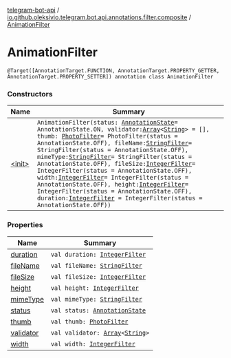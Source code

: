 [telegram-bot-api](../../index.md) / [io.github.oleksivio.telegram.bot.api.annotations.filter.composite](../index.md) / [AnimationFilter](./index.md)

# AnimationFilter

`@Target([AnnotationTarget.FUNCTION, AnnotationTarget.PROPERTY_GETTER, AnnotationTarget.PROPERTY_SETTER]) annotation class AnimationFilter`

### Constructors

| Name | Summary |
|---|---|
| [&lt;init&gt;](-init-.md) | `AnimationFilter(status: `[`AnnotationState`](../../io.github.oleksivio.telegram.bot.api.model.annotation/-annotation-state/index.md)` = AnnotationState.ON, validator: `[`Array`](https://kotlinlang.org/api/latest/jvm/stdlib/kotlin/-array/index.html)`<`[`String`](https://kotlinlang.org/api/latest/jvm/stdlib/kotlin/-string/index.html)`> = [], thumb: `[`PhotoFilter`](../-photo-filter/index.md)` = PhotoFilter(status = AnnotationState.OFF), fileName: `[`StringFilter`](../../io.github.oleksivio.telegram.bot.api.annotations.filter.primitive/-string-filter/index.md)` = StringFilter(status = AnnotationState.OFF), mimeType: `[`StringFilter`](../../io.github.oleksivio.telegram.bot.api.annotations.filter.primitive/-string-filter/index.md)` = StringFilter(status = AnnotationState.OFF), fileSize: `[`IntegerFilter`](../../io.github.oleksivio.telegram.bot.api.annotations.filter.primitive/-integer-filter/index.md)` = IntegerFilter(status = AnnotationState.OFF), width: `[`IntegerFilter`](../../io.github.oleksivio.telegram.bot.api.annotations.filter.primitive/-integer-filter/index.md)` = IntegerFilter(status = AnnotationState.OFF), height: `[`IntegerFilter`](../../io.github.oleksivio.telegram.bot.api.annotations.filter.primitive/-integer-filter/index.md)` = IntegerFilter(status = AnnotationState.OFF), duration: `[`IntegerFilter`](../../io.github.oleksivio.telegram.bot.api.annotations.filter.primitive/-integer-filter/index.md)` = IntegerFilter(status = AnnotationState.OFF))` |

### Properties

| Name | Summary |
|---|---|
| [duration](duration.md) | `val duration: `[`IntegerFilter`](../../io.github.oleksivio.telegram.bot.api.annotations.filter.primitive/-integer-filter/index.md) |
| [fileName](file-name.md) | `val fileName: `[`StringFilter`](../../io.github.oleksivio.telegram.bot.api.annotations.filter.primitive/-string-filter/index.md) |
| [fileSize](file-size.md) | `val fileSize: `[`IntegerFilter`](../../io.github.oleksivio.telegram.bot.api.annotations.filter.primitive/-integer-filter/index.md) |
| [height](height.md) | `val height: `[`IntegerFilter`](../../io.github.oleksivio.telegram.bot.api.annotations.filter.primitive/-integer-filter/index.md) |
| [mimeType](mime-type.md) | `val mimeType: `[`StringFilter`](../../io.github.oleksivio.telegram.bot.api.annotations.filter.primitive/-string-filter/index.md) |
| [status](status.md) | `val status: `[`AnnotationState`](../../io.github.oleksivio.telegram.bot.api.model.annotation/-annotation-state/index.md) |
| [thumb](thumb.md) | `val thumb: `[`PhotoFilter`](../-photo-filter/index.md) |
| [validator](validator.md) | `val validator: `[`Array`](https://kotlinlang.org/api/latest/jvm/stdlib/kotlin/-array/index.html)`<`[`String`](https://kotlinlang.org/api/latest/jvm/stdlib/kotlin/-string/index.html)`>` |
| [width](width.md) | `val width: `[`IntegerFilter`](../../io.github.oleksivio.telegram.bot.api.annotations.filter.primitive/-integer-filter/index.md) |
